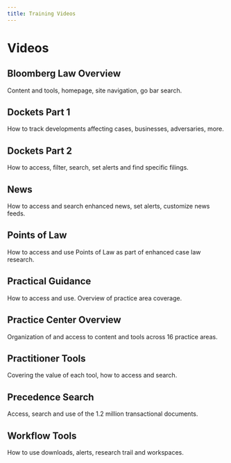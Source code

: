 ```yaml
---
title: Training Videos
---
```

# Videos

## Bloomberg Law Overview

Content and tools, homepage, site navigation, go bar search.

<vimeo source="329919395"></vimeo>

## Dockets Part 1

How to track developments affecting cases, businesses, adversaries, more.

<vimeo source="328220623"></vimeo>

## Dockets Part 2

How to access, filter, search, set alerts and find specific filings.

<vimeo source="328227590"></vimeo>

## News

How to access and search enhanced news, set alerts, customize news feeds.

<vimeo source="328226197"></vimeo>

## Points of Law

How to access and use Points of Law as part of enhanced case law research.

<vimeo source="328224433"></vimeo>

## Practical Guidance

How to access and use.  Overview of practice area coverage.

<vimeo source="328223619"></vimeo>

## Practice Center Overview

Organization of and access to content and tools across 16 practice areas.

<vimeo source="328228609"></vimeo>

## Practitioner Tools

Covering the value of each tool, how to access and search.

<vimeo source="328222506"></vimeo>

## Precedence Search

Access, search and use of the 1.2 million transactional documents.

<vimeo source="328221668"></vimeo>

## Workflow Tools

How to use downloads, alerts, research trail and workspaces.

<vimeo source="328225332"></vimeo>
